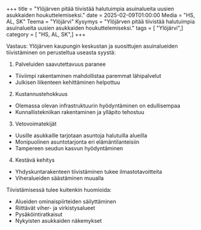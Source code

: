+++
title = "Ylöjärven pitää tiivistää halutuimpia asuinalueita uusien asukkaiden houkuttelemiseksi."
date = 2025-02-09T01:00:00
Media = "HS, AL, SK"
Teema = "Ylöjärvi"
Kysymys = "Ylöjärven pitää tiivistää halutuimpia asuinalueita uusien asukkaiden houkuttelemiseksi."
tags = [ "Ylöjärvi",]
category = [ "HS, AL, SK",]
+++

Vastaus: Ylöjärven kaupungin keskustan ja suosittujen asuinalueiden tiivistäminen on perusteltua useasta syystä:

1. Palveluiden saavutettavuus paranee
- Tiiviimpi rakentaminen mahdollistaa paremmat lähipalvelut
- Julkisen liikenteen kehittäminen helpottuu

2. Kustannustehokkuus
- Olemassa olevan infrastruktuurin hyödyntäminen on edullisempaa
- Kunnallistekniikan rakentaminen ja ylläpito tehostuu

3. Vetovoimatekijät
- Uusille asukkaille tarjotaan asuntoja halutuilla alueilla
- Monipuolinen asuntotarjonta eri elämäntilanteisiin
- Tampereen seudun kasvun hyödyntäminen

4. Kestävä kehitys
- Yhdyskuntarakenteen tiivistäminen tukee ilmastotavoitteita
- Viheralueiden säästäminen muualla

Tiivistämisessä tulee kuitenkin huomioida:
- Alueiden ominaispiirteiden säilyttäminen
- Riittävät viher- ja virkistysalueet
- Pysäköintiratkaisut
- Nykyisten asukkaiden näkemykset